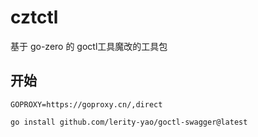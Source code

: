 # cztctl

基于 go-zero 的 goctl工具魔改的工具包

## 开始

```shell
GOPROXY=https://goproxy.cn/,direct 

go install github.com/lerity-yao/goctl-swagger@latest
```